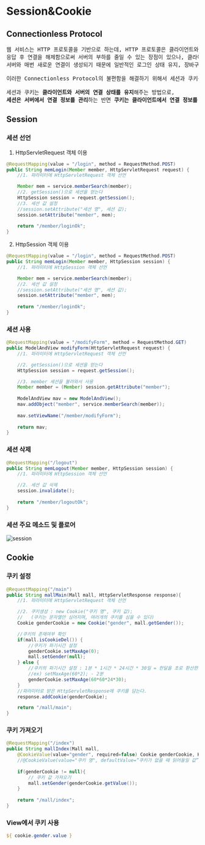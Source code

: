 # Session&Cookie
## Connectionless Protocol
<pre>
웹 서비스는 HTTP 프로토콜을 기반으로 하는데, HTTP 프로토콜은 클라이언트와 서버의 관계를 유지 하지 않는 특징이 있다.
응답 후 연결을 해제함으로써 서버의 부하를 줄일 수 있는 장점이 있으나, 클라이언트의 요청 시마다 
서버와 매번 새로운 연결이 생성되기 때문에 일반적인 로그인 상태 유지, 장바구니 등의 기능을 구현하기 어렵다.

이러한 Connectionless Protocol의 불편함을 해결하기 위해서 세션과 쿠키를 이용한다.

세션과 쿠키는 <b>클라이언트와 서버의 연결 상태를 유지</b>해주는 방법으로,
<b>세션은 서버에서 연결 정보를 관리</b>하는 반면 <b>쿠키는 클라이언트에서 연결 정보를 관리</b>하는데 차이가 있다.
</pre>

## Session

### 세션 선언
1. HttpServletRequest 객체 이용
```java
@RequestMapping(value = "/login", method = RequestMethod.POST)
public String memLogin(Member member, HttpServletRequest request) {
    //1. 파라미터에 HttpServletRequest 객체 선언

    Member mem = service.memberSearch(member);
    //2. getSession()으로 세션을 얻는다
    HttpSession session = request.getSession();
    //3. 세션 값 설정 
    //session.setAttribute("세션 명", 세션 값);
    session.setAttribute("member", mem);
    
    return "/member/loginOk";
}
```
2. HttpSession 객체 이용
```java
@RequestMapping(value = "/login", method = RequestMethod.POST)
public String memLogin(Member member, HttpSession session) {
    //1. 파라미터에 HttpSession 객체 선언

    Member mem = service.memberSearch(member);
    //2. 세션 값 설정 
    //session.setAttribute("세션 명", 세션 값);
    session.setAttribute("member", mem);
    
    return "/member/loginOk";
}
```
### 세션 사용
```java
@RequestMapping(value = "/modifyForm", method = RequestMethod.GET)
public ModelAndView modifyForm(HttpServletRequest request) {
    //1. 파라미터에 HttpServletRequest 객체 선언

    //2. getSession()으로 세션을 얻는다
    HttpSession session = request.getSession();

    //3. member 세션을 불러와서 사용
    Member member = (Member) session.getAttribute("member");
    
    ModelAndView mav = new ModelAndView();
    mav.addObject("member", service.memberSearch(member));
    
    mav.setViewName("/member/modifyForm");
    
    return mav;
}
```
### 세션 삭제
```java
@RequestMapping("/logout")
public String memLogout(Member member, HttpSession session) {
    //1. 파라미터에 HttpSession 객체 선언

    //2. 세션 값 삭제
    session.invalidate();
    
    return "/member/logoutOk";
}
```
### 세션 주요 메소드 및 플로어
![session](https://github.com/RyuKyeongWoo/TIL/blob/main/Spring/img/session.PNG)

## Cookie

### 쿠키 설정
```java
@RequestMapping("/main")
public String mallMain(Mall mall, HttpServletResponse response){    
    //1. 파라미터에 HttpServletRequest 객체 선언

    //2. 쿠키생성 : new Cookie("쿠키 명", 쿠키 값);
    //   (쿠키는 문자열만 심어지며, 여러개의 쿠키를 심을 수 있다)
    Cookie genderCookie = new Cookie("gender", mall.getGender());

    //쿠키의 존재여부 확인
    if(mall.isCookieDel()) {
        //쿠키가 파기시간 설정
        genderCookie.setMaxAge(0);
        mall.setGender(null);
    } else {
        //쿠키의 파기시간 설정 : 1분 * 1시간 * 24시간 * 30일 = 한달을 초로 환산한 시간
        //ex) setMaxAge(60*2); - 2분
        genderCookie.setMaxAge(60*60*24*30);
    }
    //파라미터로 받은 HttpServletResponse에 쿠키를 담는다.
    response.addCookie(genderCookie);

    return "/mall/main";
}
```
### 쿠키 가져오기
```java
@RequestMapping("/index")
public String mallIndex(Mall mall, 
    @CookieValue(value="gender", required=false) Cookie genderCookie, HttpServletRequest request){
    //@CookieValue(value="쿠키 명", defaultValue=“쿠키가 없을 때 읽어들일 값”, required=false) Cookie genderCookie
    
    if(genderCookie != null){
        // 쿠키 값 가져오기
        mall.setGender(genderCookie.getValue());
    }	
    
    return "/mall/index";
}
```
### View에서 쿠키 사용
```jsp
${ cookie.gender.value }
```
